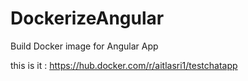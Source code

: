 # DockerizeAngular
Build Docker image for Angular App

this is it : https://hub.docker.com/r/aitlasri1/testchatapp
